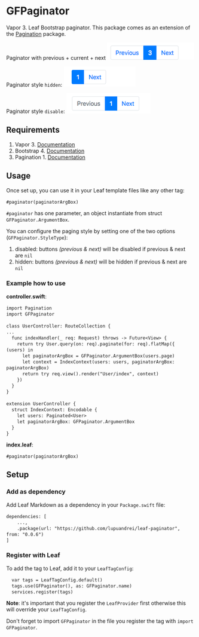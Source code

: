 # GFPaginator

Vapor 3. Leaf Bootstrap paginator. This package comes as an extension of the [Pagination](https://github.com/vapor-community/pagination) package.

Paginator with previous + current + next
![alt text](https://github.com/lupuandrei/leaf-paginator/blob/master/next%2Bcurrent%2Bnext.png "next + current + previous")

Paginator style `hidden`: 
![alt text](https://github.com/lupuandrei/leaf-paginator/blob/master/previous%20hidden.png "Next button hidden")

Paginator style `disable`: 
![alt text](https://github.com/lupuandrei/leaf-paginator/blob/master/previous%20disabled.png "Previous button disabled")
## Requirements

1. Vapor 3. [Documentation](https://github.com/vapor/vapor)
2. Bootstrap 4. [Documentation](https://getbootstrap.com/docs/4.0/components/pagination/)
3. Pagination 1. [Documentation](https://github.com/vapor-community/pagination)


## Usage
Once set up, you can use it in your Leaf template files like any other tag:

```
#paginator(paginatorArgBox)
```

`#paginator` has one parameter, an object instantiate from struct `GFPaginator.ArgumentBox`.

You can configure the paging style by setting one of the two options (`GFPaginator.StyleType`):
1. disabled: buttons *(previous & next)* will be disabled if previous & next are `nil`
2. hidden: buttons *(previous & next)* will be hidden if previous & next are `nil`

### Example how to use

**controller.swift**:
```
import Pagination
import GFPaginator

class UserController: RouteCollection {
...
  func indexHandler(_ req: Request) throws -> Future<View> {
    return try User.query(on: req).paginate(for: req).flatMap({ (users) in
      let paginatorArgBox = GFPaginator.ArgumentBox(users.page)
      let context = IndexContext(users: users, paginatorArgBox: paginatorArgBox)
      return try req.view().render("User/index", context)      
    })
  }
}

extension UserController {
  struct IndexContext: Encodable {
    let users: Paginated<User>
    let paginatorArgBox: GFPaginator.ArgumentBox
  }
}

```

**index.leaf**:

```
#paginator(paginatorArgBox)
```

## Setup

### Add as dependency
Add Leaf Markdown as a dependency in your `Package.swift` file:

```
dependencies: [
    ...,
    .package(url: "https://github.com/lupuandrei/leaf-paginator", from: "0.0.6")
]
```

### Register with Leaf
To add the tag to Leaf, add it to your `LeafTagConfig`:
```
  var tags = LeafTagConfig.default()
  tags.use(GFPaginator(), as: GFPaginator.name)
  services.register(tags)
```

**Note**: it's important that you register the `LeafProvider` first otherwise this will override your `LeafTagConfig`.

Don't forget to import `GFPaginator` in the file you register the tag with `import GFPaginator`.
